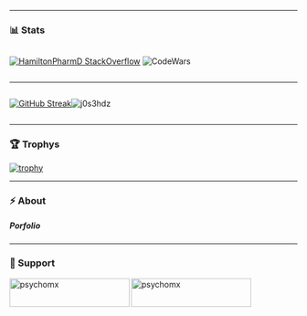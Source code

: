 

<hr>
<h3>📊 Stats</h3>
<div style="display:flex; align-items: center; flex-direction: row;">
  
  [![HamiltonPharmD StackOverflow](https://stackoverflow-badge.onrender.com/api/StackOverflowBadge/20160135)](https://stackoverflow.com/users/20160135/psychomx)
  <img src="https://www.codewars.com/users/PsychoMX/badges/micro" alt="CodeWars"/>
</div>
<hr>
<div style="display:flex; align-items: center; flex-direction: row;">
<a href="https://git.io/streak-stats"><img src="https://streak-stats.demolab.com?user=J0S3HDZ&theme=dark&exclude_days=Sun%2CSat" alt="GitHub Streak" /></a>
<p width="100%"><img align="center" src="https://github-readme-stats.vercel.app/api/top-langs?username=j0s3hdz&show_icons=true&theme=dark&hide_border=false&locale=en&layout=compact" alt="j0s3hdz" /></p>
</div>
<hr>
<h3>🏆 Trophys</h3>

[![trophy](https://github-profile-trophy.vercel.app/?username=J0S3HDZ&theme=onedark)](https://github.com/J0S3HDZ/github-profile-trophy)
<hr>
<h3>⚡ About</h3>
<h5>Porfolio</h5>
<hr>
<h3>🛟 Support</h3>
<p><a href="https://www.buymeacoffee.com/psychomx"> <img align="left" src="https://cdn.buymeacoffee.com/buttons/v2/default-yellow.png" height="50" width="210" alt="psychomx" /></a><a href="https://ko-fi.com/psychomx"> <img align="left" src="https://cdn.ko-fi.com/cdn/kofi3.png?v=3" height="50" width="210" alt="psychomx" /></a></p><br><br>




